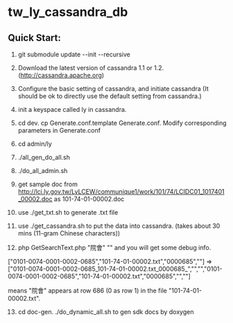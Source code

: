 tw_ly_cassandra_db
==================

## Quick Start:

1. git submodule update --init --recursive

2. Download the latest version of cassandra 1.1 or 1.2. (http://cassandra.apache.org)
3. Configure the basic setting of cassandra, and initiate cassandra (It should be ok to directly use the default setting from cassandra.)
4. init a keyspace called ly in cassandra.

5. cd dev. cp Generate.conf.template Generate.conf. Modify corresponding parameters in Generate.conf

6. cd admin/ly
7. ./all_gen_do_all.sh
8. ./do_all_admin.sh

9. get sample doc from http://lci.ly.gov.tw/LyLCEW/communique1/work/101/74/LCIDC01_1017401_00002.doc as 101-74-01-00002.doc
10. use ./get_txt.sh to generate .txt file

11. use ./get_cassandra.sh to put the data into cassandra. (takes about 30 mins (11-gram Chinese characters))

12. php GetSearchText.php "院會" "" and you will get some debug info.

["0101-0074-0001-0002-0685","101-74-01-00002.txt","0000685",""] => ["0101-0074-0001-0002-0685_101-74-01-00002.txt_0000685_","","","0101-0074-0001-0002-0685","101-74-01-00002.txt","0000685","",""]

means "院會" appears at row 686 (0 as row 1) in the file "101-74-01-00002.txt".

13. cd doc-gen. ./do_dynamic_all.sh to gen sdk docs by doxygen


